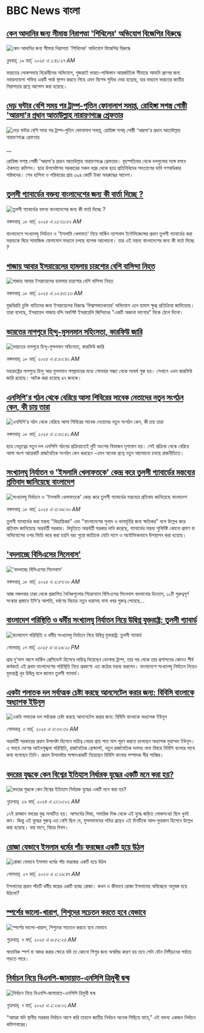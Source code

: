 # BBC News বাংলা## [কেন আদানির জন্য সীমান্ত নিরাপত্তা 'শিথিলের' অভিযোগ বিজেপির বিরুদ্ধে](https://www.bbc.com/bengali/articles/cq5zp833939o?at_campaign=githubrss)![কেন আদানির জন্য সীমান্ত নিরাপত্তা 'শিথিলের' অভিযোগ বিজেপির বিরুদ্ধে](https://ichef.bbci.co.uk/ace/standard/240/cpsprodpb/ca4b/live/74bbee00-03e6-11f0-bbde-f372f8924428.jpg)_বুধবার, ১৯ মার্চ, ২০২৫ এ ১:৪১:২৭ AM_ভারতের লোকসভায় বিরোধীদের অভিযোগ, গুজরাটে ভারত-পাকিস্তান আন্তর্জাতিক সীমান্তে আদানি গ্রুপের জন্য নবায়নযোগ্য শক্তির একটি পার্ক স্থাপন করতে গিয়ে এমন বিশেষ সুবিধা দেয়া হয়েছে, যার মাধ্যমে ভারতের জাতীয় নিরাপত্তার প্রশ্নে আপোস করা হয়েছে।## [দেড় ঘন্টার বেশি সময় পর ট্রাম্প-পুতিন ফোনালাপ সমাপ্ত, রোহিঙ্গা সশস্ত্র গোষ্ঠী 'আরসা'র প্রধান আতাউল্লাহ নারায়ণগঞ্জে গ্রেফতার ](https://www.bbc.co.uk/bengali/live/cr52pdeq862t?at_campaign=githubrss)![দেড় ঘন্টার বেশি সময় পর ট্রাম্প-পুতিন ফোনালাপ সমাপ্ত, রোহিঙ্গা সশস্ত্র গোষ্ঠী 'আরসা'র প্রধান আতাউল্লাহ নারায়ণগঞ্জে গ্রেফতার ](https://ichef.bbci.co.uk/ace/standard/240/cpsprodpb/11d9/live/20485570-040e-11f0-94d4-6f954f5dcfa3.jpg)__রোহিঙ্গা সশস্ত্র গোষ্ঠী 'আরসা'র প্রধান আতাউল্লাহ নারায়ণগঞ্জে গ্রেফতার। বৃহস্পতিবার থেকে দলগুলোর সঙ্গে বসবে ঐকমত্য কমিশন। ছাত্র উপদেষ্টাসহ সরকারের সকল দপ্তর থেকে ছাত্র প্রতিনিধিদের পদত্যাগের দাবি গণঅধিকার পরিষদের। শেখ হাসিনা ও পরিবারের প্রায় ৩৯৪ কোটি টাকা অবরুদ্ধের আদেশ।## [তুলসী গ্যাবার্ডের বক্তব্য বাংলাদেশের জন্য কী বার্তা দিচ্ছে ?](https://www.bbc.com/bengali/articles/c3e42vje3weo?at_campaign=githubrss)![তুলসী গ্যাবার্ডের বক্তব্য বাংলাদেশের জন্য কী বার্তা দিচ্ছে ?](https://ichef.bbci.co.uk/ace/standard/240/cpsprodpb/2770/live/f70550d0-03b5-11f0-a387-437e2fb661fc.jpg)_মঙ্গলবার, ১৮ মার্চ, ২০২৫ এ ১১:৩১:৫২ AM_বাংলাদেশে সংখ্যালঘু নির্যাতন ও 'ইসলামি খেলাফত' নিয়ে মার্কিন ন্যাশনাল ইন্টেলিজেন্সের প্রধান তুলসী গ্যাবার্ডের করা মন্তব্যকে ঘিরে সামাজিক যোগাযোগ মাধ্যমে চলছে ব্যাপক আলোচনা। তার এই মন্তব্য বাংলাদেশের জন্য কী বার্তা দিচ্ছে ?## [গাজায় আবার ইসরায়েলের হামলায় চারশোর বেশি বাসিন্দা নিহত](https://www.bbc.com/bengali/articles/cg70p2ke8zgo?at_campaign=githubrss)![গাজায় আবার ইসরায়েলের হামলায় চারশোর বেশি বাসিন্দা নিহত](https://ichef.bbci.co.uk/ace/standard/240/cpsprodpb/2ab3/live/2f777f10-03c0-11f0-bbde-f372f8924428.jpg)_মঙ্গলবার, ১৮ মার্চ, ২০২৫ এ ১০:৫৩:২৩ AM_যুদ্ধবিরতি চুক্তি বাতিলের জন্য ইসরায়েলের বিরুদ্ধে ‘বিশ্বাসঘাতকতার’ অভিযোগ এনে হামাস ক্ষুব্ধ প্রতিক্রিয়া জানিয়েছে। তারা বলেছে, ইসরায়েল গাজায় বন্দি অবশিষ্ট ইসরায়েলি জিম্মিদের "একটি অজানা ভাগ্যের” দিকে ঠেলে দিলো।## [ভারতের নাগপুরে হিন্দু-মুসলমান সহিংসতা, কারফিউ জারি](https://www.bbc.com/bengali/articles/c1lp2me8jpmo?at_campaign=githubrss)![ভারতের নাগপুরে হিন্দু-মুসলমান সহিংসতা, কারফিউ জারি](https://ichef.bbci.co.uk/ace/standard/240/cpsprodpb/e5fc/live/f385d4c0-03ba-11f0-9bb2-ab6d3a01d537.jpg)_মঙ্গলবার, ১৮ মার্চ, ২০২৫ এ ৫:৫০:৪২ AM_মহারাষ্ট্রের নাগপুরে হিন্দু আর মুসলমান সম্প্রদায়ের মধ্যে সোমবার সন্ধ্যা থেকে সংঘর্ষ শুরু হয়। সেখানে এখন কারফিউ জারি রয়েছে। আটক করা হয়েছে ৪৭ জনকে।## [এনসিপি'র গঠন থেকে বেরিয়ে আসা শিবিরের সাবেক নেতাদের নতুন সংগঠন কেন, কী চায় তারা](https://www.bbc.com/bengali/articles/cn0486w9pleo?at_campaign=githubrss)![এনসিপি'র গঠন থেকে বেরিয়ে আসা শিবিরের সাবেক নেতাদের নতুন সংগঠন কেন, কী চায় তারা](https://ichef.bbci.co.uk/ace/standard/240/cpsprodpb/968e/live/7e807d50-03b1-11f0-a4f3-435a18956381.jpg)_মঙ্গলবার, ১৮ মার্চ, ২০২৫ এ ১:৩০:৫১ AM_ছাত্র নেতৃত্বের নতুন দল এনসিপি গঠনের প্রক্রিয়াতেই দুটি অংশের বিভাজন দৃশ্যমান হয়। সেই প্রক্রিয়া থেকে বেরিয়ে আসা অংশ  আরেকটি রাজনৈতিক সংগঠন  কেন করছেন -এমন অনেক প্রশ্নে নতুন আলোচনা চলছে রাজনীতিতে।## [সংখ্যালঘু নির্যাতন ও 'ইসলামি খেলাফতকে' কেন্দ্র করে তুলসী গ্যাবার্ডের মন্তব্যের প্রতিবাদ জানিয়েছে বাংলাদেশ](https://www.bbc.com/bengali/articles/crmjp7nme49o?at_campaign=githubrss)![সংখ্যালঘু নির্যাতন ও 'ইসলামি খেলাফতকে' কেন্দ্র করে তুলসী গ্যাবার্ডের মন্তব্যের প্রতিবাদ জানিয়েছে বাংলাদেশ](https://ichef.bbci.co.uk/ace/standard/240/cpsprodpb/3122/live/93148c90-03a5-11f0-a387-437e2fb661fc.jpg)_মঙ্গলবার, ১৮ মার্চ, ২০২৫ এ ৩:৩৯:৩০ AM_তুলসী গ্যাবার্ডের করা মন্তব্য "বিভ্রান্তিকর" এবং "বাংলাদেশের সুনাম ও ভাবমূর্তির জন্য ক্ষতিকর" বলে উল্লেখ করে প্রতিবাদ জানিয়েছে অন্তর্বর্তী সরকার। বিবৃতিতে অন্তর্বর্তী সরকার দাবি করেছে, গ্যাবার্ডের মন্তব্য সুনির্দিষ্ট কোনো প্রমাণ বা অভিযোগের ওপর ভিত্তি করে করা হয়নি বরং পুরো জাতিকে মোটা দাগে ও অযৌক্তিকভাবে উপস্থাপন করা হয়েছে।## ['বদলাচ্ছে বিসিএসের সিলেবাস'](https://www.bbc.com/bengali/articles/c4gd0xp1yjgo?at_campaign=githubrss)!['বদলাচ্ছে বিসিএসের সিলেবাস'](https://ichef.bbci.co.uk/ace/standard/240/cpsprodpb/9c56/live/77ee8130-03a2-11f0-a387-437e2fb661fc.jpg)_মঙ্গলবার, ১৮ মার্চ, ২০২৫ এ ২:৫৭:৩০ AM_আজ মঙ্গলবার ঢাকা থেকে প্রকাশিত দৈনিকগুলোর শিরোনামে বিসিএসের সিলেবাস বদলানোর উদ্যোগ, ১০টি গুরুত্বপূর্ণ সংস্কার প্রস্তাবে ইসি’র আপত্তি, ধর্ষণের বিচারে নতুন ধারাসহ নানা খবর গুরুত্ব পেয়েছে…## [বাংলাদেশ পরিস্থিতি ও ধর্মীয় সংখ্যালঘু নির্যাতন নিয়ে উদ্বিগ্ন যুক্তরাষ্ট্র: তুলসী গ্যাবার্ড](https://www.bbc.com/bengali/articles/crkn1gzypyxo?at_campaign=githubrss)![বাংলাদেশ পরিস্থিতি ও ধর্মীয় সংখ্যালঘু নির্যাতন নিয়ে উদ্বিগ্ন যুক্তরাষ্ট্র: তুলসী গ্যাবার্ড](https://ichef.bbci.co.uk/ace/standard/240/cpsprodpb/df23/live/bb250f40-033a-11f0-87d2-29f1866d92e7.jpg)_সোমবার, ১৭ মার্চ, ২০২৫ এ ৩:২৬:২১ PM_প্রায় দু'মাস আগে মার্কিন প্রেসিডেন্ট হিসেবে দায়িত্ব নিয়েছেন ডোনাল্ড ট্রাম্প, তার পর থেকে তার প্রশাসনের কোনও শীর্ষ কর্মকর্তা এই প্রথম বাংলাদেশের পরিস্থিতি নিয়ে প্রকাশ্যে এত কঠোর মন্তব্য করলেন। বাংলাদেশে সংখ্যালঘু নির্যাতন নিয়েও যুক্তরাষ্ট্র খুব উদ্বিগ্ন বলে জানান তুলসী গ্যাবার্ড।## [একটা পলাতক দল সর্বাত্মক চেষ্টা করছে আনসেটেল করার জন্য:  বিবিসি বাংলাকে অধ্যাপক ইউনূস ](https://www.bbc.com/bengali/articles/cn4yy9gr8dlo?at_campaign=githubrss)![একটা পলাতক দল সর্বাত্মক চেষ্টা করছে আনসেটেল করার জন্য:  বিবিসি বাংলাকে অধ্যাপক ইউনূস ](https://ichef.bbci.co.uk/ace/standard/240/cpsprodpb/62c1/live/00c95a20-f5bb-11ef-896e-d7e7fb1719a4.jpg)_সোমবার, ৩ মার্চ, ২০২৫ এ ৩:৩০:৩২ AM_অন্তর্বর্তী সরকারের প্রধান উপদেষ্টা হিসেবে দায়িত্ব নেয়ার প্রায় সাত মাস পূরণ করতে চলেছেন অধ্যাপক মুহাম্মদ ইউনূস। এ সময়ে দেশের আইনশৃঙ্খলা পরিস্থিতি, রাজনৈতিক প্রেক্ষাপট, নতুন রাজনৈতিক দলসহ নানা বিষয়ে বিবিসি বাংলার সাথে কথা বলেছেন তিনি। প্রধান উপদেষ্টার সাক্ষাৎকারটি নিয়েছেন বিবিসি বাংলার সম্পাদক মীর সাব্বির।## [বদরের যুদ্ধকে কেন বিশ্বের ইতিহাস নির্ধারক যুদ্ধের একটি মনে করা হয়?](https://www.bbc.com/bengali/articles/c2v92ydq8jyo?at_campaign=githubrss)![বদরের যুদ্ধকে কেন বিশ্বের ইতিহাস নির্ধারক যুদ্ধের একটি মনে করা হয়?](https://ichef.bbci.co.uk/ace/standard/240/cpsprodpb/1a54/live/11b49b60-edb0-11ee-860f-4b0b053e4cd0.jpg)_শুক্রবার, ২৯ মার্চ, ২০২৪ এ ১১:১০:০২ AM_১৭ই রমজান বদরের যুদ্ধ সংঘটিত হয়। আশ্চর্যের বিষয়, সামরিক দিক থেকে এই যুদ্ধে জড়িত লোকসংখ্যা ছিল খুবই কম। কিন্তু এই যুদ্ধের গুরুত্ব এত বেশি ছিল যে, মুসলমানদের পবিত্র গ্রন্থেও এই দিনটিকে আল-ফুরকান হিসেবে উল্লেখ করা হয়েছে। যার মানে, বিচার দিবস।## [রোজা যেভাবে ইসলাম ধর্মের পাঁচ ফরজের একটি হয়ে উঠল](https://www.bbc.com/bengali/articles/c3g54741n7xo?at_campaign=githubrss)![রোজা যেভাবে ইসলাম ধর্মের পাঁচ ফরজের একটি হয়ে উঠল](https://ichef.bbci.co.uk/ace/standard/240/cpsprodpb/4189/live/d60d8e90-cbe7-11ed-b78d-cd916892f770.jpg)_সোমবার, ২৭ মার্চ, ২০২৩ এ ২:২৯:৪৭ AM_ইসলামের প্রধান পাঁচটি ধর্মীয় স্তম্ভের একটি হচ্ছে রোজা। কখন ও কীভাবে রোজা ইসলামের অবিচ্ছেদ্য অনুষঙ্গ হয়ে উঠলো?## [স্পর্শের ভালো-খারাপ, শিশুদের সচেতন করতে হবে যেভাবে](https://www.bbc.com/bengali/articles/cq8y7ejvzjxo?at_campaign=githubrss)![স্পর্শের ভালো-খারাপ, শিশুদের সচেতন করতে হবে যেভাবে](https://ichef.bbci.co.uk/ace/standard/240/cpsprodpb/3150/live/3c68c8f0-faa6-11ef-815c-cf37b1275dcf.jpg)_শুক্রবার, ৭ মার্চ, ২০২৫ এ ৬:৫২:২৫ AM_স্বাভাবিক স্পর্শ বা আদর করার ক্ষেত্রে যদি তা কোনো শিশুর জন্য অস্বস্তির কারণ হয় তবে সেটা যৌন নিপীড়নের পর্যায়ে পড়তে পারে।## [নির্বাচন নিয়ে বিএনপি-জামায়াত-এনসিপি ত্রিমুখী দ্বন্দ্ব ](https://www.bbc.com/bengali/articles/cj4nwwdxy2wo?at_campaign=githubrss)![নির্বাচন নিয়ে বিএনপি-জামায়াত-এনসিপি ত্রিমুখী দ্বন্দ্ব ](https://ichef.bbci.co.uk/ace/standard/240/cpsprodpb/05c9/live/86d96b70-fa78-11ef-9e61-71ee71f26eb1.jpg)_শুক্রবার, ৭ মার্চ, ২০২৫ এ ২:২৬:০২ AM_“আমরা যদি স্থানীয় সরকার নির্বাচন আগে করি তাহলে জাতীয় নির্বাচন অনেক পিছিয়ে যাবে,” এই বক্তব্য একজন নির্বাচন কমিশনারের।